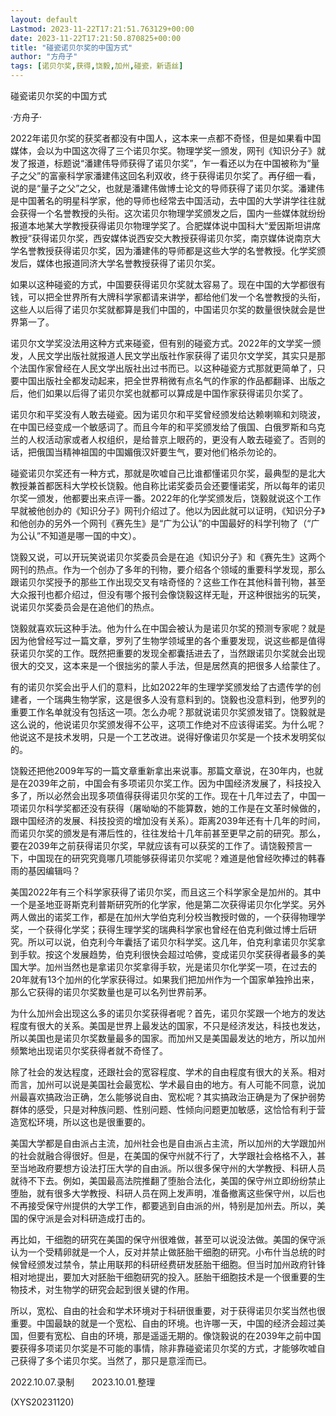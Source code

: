 ```yaml
---
layout: default
Lastmod: 2023-11-22T17:21:51.763129+00:00
date: 2023-11-22T17:21:50.870825+00:00
title: "碰瓷诺贝尔奖的中国方式"
author: "方舟子"
tags: [诺贝尔奖,获得,饶毅,加州,碰瓷，新语丝]
---
```


碰瓷诺贝尔奖的中国方式

·方舟子·

2022年诺贝尔奖的获奖者都没有中国人，这本来一点都不奇怪，但是如果看中国媒体，会以为中国这次得了三个诺贝尔奖。物理学奖一颁发，网刊《知识分子》就发了报道，标题说“潘建伟导师获得了诺贝尔奖”，乍一看还以为在中国被称为“量子之父”的富豪科学家潘建伟这回名利双收，终于获得诺贝尔奖了。再仔细一看，说的是“量子之父”之父，也就是潘建伟做博士论文的导师获得了诺贝尔奖。潘建伟是中国著名的明星科学家，他的导师也经常去中国活动，去中国的大学讲学往往就会获得一个名誉教授的头衔。这次诺贝尔物理学奖颁发之后，国内一些媒体就纷纷报道本地某大学教授获得诺贝尔物理学奖了。合肥媒体说中国科大“爱因斯坦讲席教授”获得诺贝尔奖，西安媒体说西安交大教授获得诺贝尔奖，南京媒体说南京大学名誉教授获得诺贝尔奖，因为潘建伟的导师都是这些大学的名誉教授。化学奖颁发后，媒体也报道同济大学名誉教授获得了诺贝尔奖。

如果以这种碰瓷的方式，中国要获得诺贝尔奖就太容易了。现在中国的大学都很有钱，可以把全世界所有大牌科学家都请来讲学，都给他们发一个名誉教授的头衔，这些人以后得了诺贝尔奖就都算是我们中国的，中国诺贝尔奖的数量很快就会是世界第一了。

诺贝尔文学奖没法用这种方式来碰瓷，但有别的碰瓷方式。2022年的文学奖一颁发，人民文学出版社就报道人民文学出版社作家获得了诺贝尔文学奖，其实只是那个法国作家曾经在人民文学出版社出过书而已。以这种碰瓷方式那就更简单了，只要中国出版社全都发动起来，把全世界稍微有点名气的作家的作品都翻译、出版之后，他们如果以后得了诺贝尔奖也就都可以算成是中国作家获得诺贝尔奖了。

诺贝尔和平奖没有人敢去碰瓷。因为诺贝尔和平奖曾经颁发给达赖喇嘛和刘晓波，在中国已经变成一个敏感词了。而且今年的和平奖颁发给了俄国、白俄罗斯和乌克兰的人权活动家或者人权组织，是给普京上眼药的，更没有人敢去碰瓷了。否则的话，把俄国当精神祖国的中国媚俄汉奸要生气，要对他们格杀勿论的。

碰瓷诺贝尔奖还有一种方式，那就是吹嘘自己比谁都懂诺贝尔奖，最典型的是北大教授兼首都医科大学校长饶毅。他自称比诺奖委员会还要懂诺奖，所以每年的诺贝尔奖一颁发，他都要出来点评一番。2022年的化学奖颁发后，饶毅就说这个工作早就被他创办的《知识分子》网刊介绍过了。他以为因此就可以证明，《知识分子》和他创办的另外一个网刊《赛先生》是“广为公认”的中国最好的科学刊物了（“广为公认”不知道是哪一国的中文）。

饶毅又说，可以开玩笑说诺贝尔奖委员会是在追《知识分子》和《赛先生》这两个网刊的热点。作为一个创办了多年的刊物，要介绍各个领域的重要科学发现，那么跟诺贝尔奖授予的那些工作出现交叉有啥奇怪的？这些工作在其他科普刊物，甚至大众报刊也都介绍过，但没有哪个报刊会像饶毅这样无耻，开这种很拙劣的玩笑，说诺贝尔奖委员会是在追他们的热点。

饶毅就喜欢玩这种手法。他为什么在中国会被认为是诺贝尔奖的预测专家呢？就是因为他曾经写过一篇文章，罗列了生物学领域里的各个重要发现，说这些都是值得获诺贝尔奖的工作。既然把重要的发现全都囊括进去了，当然跟诺贝尔奖就会出现很大的交叉，这本来是一个很拙劣的蒙人手法，但是居然真的把很多人给蒙住了。

有的诺贝尔奖会出乎人们的意料，比如2022年的生理学奖颁发给了古遗传学的创建者，一个瑞典生物学家，这是很多人没有意料到的。饶毅也没意料到，他罗列的重要工作名单就没有包括这一项。怎么办呢？那就说诺贝尔奖颁发错了。饶毅就是这么说的，他说诺贝尔奖颁发得不公平，这项工作绝对不应该得诺奖。为什么呢？他说这不是技术发明，只是一个工艺改进。说得好像诺贝尔奖是一个技术发明奖似的。

饶毅还把他2009年写的一篇文章重新拿出来说事。那篇文章说，在30年内，也就是在2039年之前，中国会有多项诺贝尔奖工作。因为中国经济发展了，科技投入多了，所以必然会出现多项值得获得诺贝尔奖的工作。现在十几年过去了，中国一项诺贝尔科学奖都还没有获得（屠呦呦的不能算数，她的工作是在文革时候做的，跟中国经济的发展、科技投资的增加没有关系）。距离2039年还有十几年的时间，而诺贝尔奖的颁发是有滞后性的，往往发给十几年前甚至更早之前的研究。那么，要在2039年之前获得诺贝尔奖，早就应该有可以获奖的工作了。请饶毅预言一下，中国现在的研究究竟哪几项能够获得诺贝尔奖呢？难道是他曾经吹捧过的韩春雨的基因编辑吗？

美国2022年有三个科学家获得了诺贝尔奖，而且这三个科学家全是加州的。其中一个是圣地亚哥斯克利普斯研究所的化学家，他是第二次获得诺贝尔化学奖。另外两人做出的诺奖工作，都是在加州大学伯克利分校当教授时做的，一个获得物理学奖，一个获得化学奖；获得生理学奖的瑞典科学家也曾经在伯克利做过博士后研究。所以可以说，伯克利今年囊括了诺贝尔科学奖。这几年，伯克利拿诺贝尔奖拿到手软。按这个发展趋势，伯克利很快会超过哈佛，变成诺贝尔奖获得者最多的美国大学。加州当然也是拿诺贝尔奖拿得手软，光是诺贝尔化学奖一项，在过去的20年就有13个加州的化学家获得过。如果我们把加州作为一个国家单独拎出来，那么它获得的诺贝尔奖数量也是可以名列世界前茅。

为什么加州会出现这么多的诺贝尔奖获得者呢？首先，诺贝尔奖跟一个地方的发达程度有很大的关系。美国是世界上最发达的国家，不只是经济发达，科技也发达，所以美国也是诺贝尔奖数量最多的国家。而加州又是美国最发达的地方，所以加州频繁地出现诺贝尔奖获得者就不奇怪了。

除了社会的发达程度，还跟社会的宽容程度、学术的自由程度有很大的关系。相对而言，加州可以说是美国社会最宽松、学术最自由的地方。有人可能不同意，说加州最喜欢搞政治正确，怎么能够说自由、宽松呢？其实搞政治正确是为了保护弱势群体的感受，只是对种族问题、性别问题、性倾向问题更加敏感，这恰恰有利于营造宽松环境，所以这也是很重要的。

美国大学都是自由派占主流，加州社会也是自由派占主流，所以加州的大学跟加州的社会就融合得很好。但是，在美国的保守州就不行了，大学跟社会格格不入，甚至当地政府要想方设法打压大学的自由派。所以很多保守州的大学教授、科研人员就待不下去。例如，美国最高法院推翻了堕胎合法化，美国的保守州立即纷纷禁止堕胎，就有很多大学教授、科研人员在网上发声明，准备撤离这些保守州，以后也不再接受保守州提供的大学工作，都要逃到自由派的州，特别是加州去。所以，美国的保守派是会对科研造成打击的。

再比如，干细胞的研究在美国的保守州很难做，甚至可以说没法做。美国的保守派认为一个受精卵就是一个人，反对并禁止做胚胎干细胞的研究。小布什当总统的时候曾经颁发过禁令，禁止用联邦的科研经费研发胚胎干细胞。但当时加州政府针锋相对地提出，要加大对胚胎干细胞研究的投入。胚胎干细胞技术是一个很重要的生物技术，对生物学的研究会起到很关键的作用。

所以，宽松、自由的社会和学术环境对于科研很重要，对于获得诺贝尔奖当然也很重要。中国最缺的就是一个宽松、自由的环境。也许哪一天，中国的经济会超过美国，但要有宽松、自由的环境，那是遥遥无期的。像饶毅说的在2039年之前中国要获得多项诺贝尔奖是不可能的事情，除非靠碰瓷诺贝尔奖的方式，才能够吹嘘自己获得了多个诺贝尔奖。当然了，那只是意淫而已。

2022.10.07.录制　　2023.10.01.整理

(XYS20231120)

